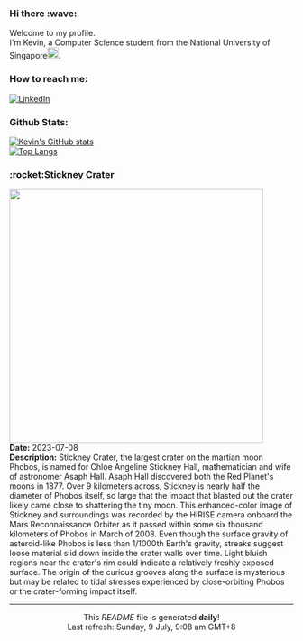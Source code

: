 <h3>Hi there :wave:</h3>

Welcome to my profile.   
I'm Kevin, a Computer Science student from the National University of Singapore<img src="https://img.icons8.com/color/96/000000/singapore-circular.png" width="20px"/>.</p>

<h3>How to reach me: </h3>
<a href="https://www.linkedin.com/in/kevin-foong/"><img alt="LinkedIn" src="https://img.shields.io/badge/linkedin-%230077B5.svg?&style=for-the-badge&logo=linkedin&logoColor=white" /></a> 

<h3>Github Stats: </h3> 

[![Kevin's GitHub stats](https://github-readme-stats.vercel.app/api?username=kevin9foong&theme=tokyonight)](https://github.com/anuraghazra/github-readme-stats) <br/>
[![Top Langs](https://github-readme-stats.vercel.app/api/top-langs/?username=kevin9foong&layout=compact&theme=tokyonight)](https://github.com/anuraghazra/github-readme-stats)

<h3>:rocket:Stickney Crater</h3> 
<img width="450" src="https:&#x2F;&#x2F;apod.nasa.gov&#x2F;apod&#x2F;image&#x2F;2307&#x2F;PSP_007769_9010_IRB_Stickney.jpg" /><br/>
<b>Date:</b> 2023-07-08<br/>
<b>Description:</b> Stickney Crater, the largest crater on the martian moon Phobos, is named for Chloe Angeline Stickney Hall, mathematician and wife of astronomer Asaph Hall. Asaph Hall discovered both the Red Planet&#39;s moons in 1877. Over 9 kilometers across, Stickney is nearly half the diameter of Phobos itself, so large that the impact that blasted out the crater likely came close to shattering the tiny moon. This enhanced-color image of Stickney and surroundings was recorded by the HiRISE camera onboard the Mars Reconnaissance Orbiter as it passed within some six thousand kilometers of Phobos in March of 2008. Even though the surface gravity of asteroid-like Phobos is less than 1&#x2F;1000th Earth&#39;s gravity, streaks suggest loose material slid down inside the crater walls over time. Light bluish regions near the crater&#39;s rim could indicate a relatively freshly exposed surface. The origin of the curious grooves along the surface is mysterious but may be related to tidal stresses experienced by close-orbiting Phobos or the crater-forming impact itself.<br/>

------------
<p align="center">This <i>README</i> file is generated <b>daily</b>!</br>
Last refresh: Sunday, 9 July, 9:08 am GMT+8<br />
